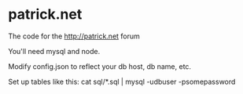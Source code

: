 # patrick.net
The code for the http://patrick.net forum

You'll need mysql and node.

Modify config.json to reflect your db host, db name, etc.

Set up tables like this: cat sql/*.sql | mysql -udbuser -psomepassword
